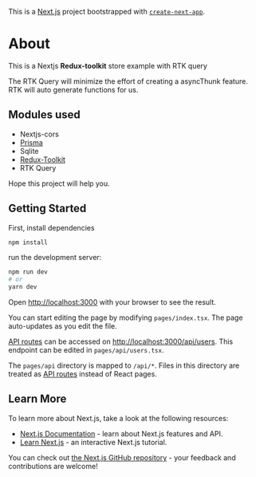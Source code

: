 This is a [Next.js](https://nextjs.org/) project bootstrapped with [`create-next-app`](https://github.com/vercel/next.js/tree/canary/packages/create-next-app).
# About

This is a Nextjs **Redux-toolkit** store example with RTK query

The RTK Query will minimize the effort of creating a asyncThunk feature. RTK will auto generate functions for us.

## Modules used
* Nextjs-cors
* [Prisma]([''](https://www.prisma.io/))
* Sqlite
* [Redux-Toolkit](https://redux-toolkit.js.org/)
* RTK Query

Hope this project will help you.

## Getting Started

First, install dependencies
```bash
npm install
```

 run the development server:

```bash
npm run dev
# or
yarn dev
```

Open [http://localhost:3000](http://localhost:3000) with your browser to see the result.

You can start editing the page by modifying `pages/index.tsx`. The page auto-updates as you edit the file.

[API routes](https://nextjs.org/docs/api-routes/introduction) can be accessed on [http://localhost:3000/api/users](http://localhost:3000/api/users). This endpoint can be edited in `pages/api/users.tsx`.

The `pages/api` directory is mapped to `/api/*`. Files in this directory are treated as [API routes](https://nextjs.org/docs/api-routes/introduction) instead of React pages.

## Learn More

To learn more about Next.js, take a look at the following resources:

- [Next.js Documentation](https://nextjs.org/docs) - learn about Next.js features and API.
- [Learn Next.js](https://nextjs.org/learn) - an interactive Next.js tutorial.

You can check out [the Next.js GitHub repository](https://github.com/vercel/next.js/) - your feedback and contributions are welcome!
 
